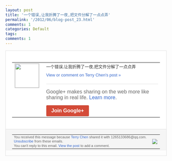 ```yaml
---
layout: post
title: '一个错误,让我折腾了一夜,把文件分解了一点点弄'
permalink: '/2012/06/blog-post_23.html'
comments: 1
categories: Default
tags: 
comments: 1
---
```

<div style="border:solid 1px #dfdfdf;color:#686868;font:13px Arial"><div style="background-color:#fff;padding:20px;"><table cellpadding="0" cellspacing="0"><tr><td style="padding-right:15px;vertical-align:top"><a href="https://plus.google.com/_/notifications/ngemlink?&amp;emid=CNChoqGP5bACFcZO5QodXG8AAA&amp;path=%2F108643996575278738906&amp;dt=1340480569253"><img height="75" src="https://lh3.googleusercontent.com/-KKRGTyJ5Bl0/AAAAAAAAAAI/AAAAAAAAEEY/jllxqER5dCk/s75-c-k-a/photo.jpg" style="border:solid 1px #cccccc;" width="75"/></a></td><td style="width:578px;color:#333;font:13px Arial;vertical-align:top;"><div style="padding-bottom:10px">一个错误,让我折腾了一夜,把文件分解了一<wbr/>点点弄</div><a href="https://plus.google.com/_/notifications/ngemlink?&amp;emid=CNChoqGP5bACFcZO5QodXG8AAA&amp;path=%2F108643996575278738906%2Fposts%2F4U2HjKthpGx%3Fgpinv%3DAMIXal9n18K8S7LY9rKG8SK5XEyYBlqdNoPQJY4ADwf-9Gl0OJC4bDLT6aFpyktFVQF_SWoF9Jxn78M95BenUI9CM8l1VkGgTzwpBkIYLEBLCJYaRb5jyBM&amp;dt=1340480569253" style="color:#3366CC;text-decoration:none;">View or comment on Terry Chen's post »</a><div style="margin-top:20px;border-top:solid 1px #dfdfdf"><div style="padding:15px 0;color:#686868;font:16px Arial;">Google+ makes sharing on the web more like sharing in real life. <a href="http://www.google.com/+/learnmore/" style="color:#3366CC;text-decoration:none;">Learn more</a>.</div><a href="https://plus.google.com/_/notifications/ngemlink?&amp;emid=CNChoqGP5bACFcZO5QodXG8AAA&amp;path=%2F%3Fgpinv%3DAMIXal9n18K8S7LY9rKG8SK5XEyYBlqdNoPQJY4ADwf-9Gl0OJC4bDLT6aFpyktFVQF_SWoF9Jxn78M95BenUI9CM8l1VkGgTzwpBkIYLEBLCJYaRb5jyBM&amp;dt=1340480569253" style="display:inline-block;padding:7px 15px;background-color:#d44b38; color:#fff;font-size:16px; font-weight:bold;border-radius:2px;-webkit-border-radius:2px; -moz-border-radius:2px;border:solid 1px #c43b28; white-space:nowrap;text-decoration:none">Join Google+</a></div></td></tr></table></div><div style="border-top:solid 1px #dfdfdf;padding:0 20px; background-color:#f5f5f5"><table cellpadding="0" cellspacing="0" style="height:50px"><tbody><tr><td style="vertical-align:middle;width:100%; color:#636363;font:11px Arial; line-height:120%">You received this message because <a href="https://plus.google.com/_/notifications/ngemlink?&amp;emid=CNChoqGP5bACFcZO5QodXG8AAA&amp;path=%2F108643996575278738906%3Fgpinv%3DAMIXal9n18K8S7LY9rKG8SK5XEyYBlqdNoPQJY4ADwf-9Gl0OJC4bDLT6aFpyktFVQF_SWoF9Jxn78M95BenUI9CM8l1VkGgTzwpBkIYLEBLCJYaRb5jyBM&amp;dt=1340480569253" style="color:#3366CC;text-decoration:none;">Terry Chen</a> shared it with 1265133686@qq.com. <a href="https://plus.google.com/_/notifications/ngemlink?&amp;emid=CNChoqGP5bACFcZO5QodXG8AAA&amp;path=%2F_%2Fnonplus%2Femailsettings%3Fgpinv%3DAMIXal9n18K8S7LY9rKG8SK5XEyYBlqdNoPQJY4ADwf-9Gl0OJC4bDLT6aFpyktFVQF_SWoF9Jxn78M95BenUI9CM8l1VkGgTzwpBkIYLEBLCJYaRb5jyBM%26est%3DADH5u8V77TdP3dw6IG4XyZww03BFTuttVVryICAk5RrCzjhq2cnZ1GVQkBUkdQs_sp3T0kRztcVlwvMmuMGYhLmIGHf4Fplhr9Fx9ka4EL1L1nBiU43036m0SrHb-eMVli9Q8RAbyrhx&amp;dt=1340480569253" style="color:#3366CC;text-decoration:none;">Unsubscribe</a> from these emails.<br/>You can't reply to this email. <a href="https://plus.google.com/_/notifications/ngemlink?&amp;emid=CNChoqGP5bACFcZO5QodXG8AAA&amp;path=%2F108643996575278738906%2Fposts%2F4U2HjKthpGx%3Fgpinv%3DAMIXal9n18K8S7LY9rKG8SK5XEyYBlqdNoPQJY4ADwf-9Gl0OJC4bDLT6aFpyktFVQF_SWoF9Jxn78M95BenUI9CM8l1VkGgTzwpBkIYLEBLCJYaRb5jyBM&amp;dt=1340480569253" style="color:#3366CC;text-decoration:none;">View the post</a> to add a comment.<br/></td><td><img src="https://ssl.gstatic.com/s2/oz/images/notifications/logo/google-plus-6617a72bb36cc548861652780c9e6ff1.png"/></td></tr></tbody></table></div></div>